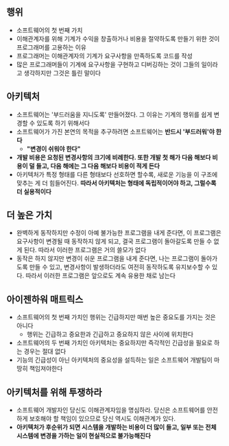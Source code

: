 ## 행위
- 소프트웨어의 첫 번째 가치
- 이해관계자를 위해 기계가 수익을 창출하거나 비용을 절약하도록 만들기 위한 것이 프로그래머를 고용하는 이유
- 프로그래머는 이해관계자의 기계가 요구사항을 만족하도록 코드를 작성
- 많은 프로그래머들이 기계에 요구사항을 구현하고 디버깅하는 것이 그들의 일이라고 생각하지만 그것은 틀린 말이다

## 아키텍처
- 소프트웨어는 '부드러움을 지니도록' 만들어졌다. 그 이유는 기계의 행위를 쉽게 변경할 수 있도록 하기 위해서다
- 소프트웨어가 가진 본연의 목적을 추구하려면 소프트웨어는 **반드시 '부드러워'야 한다**
	- **"변경이 쉬워야 한다"**
- **개발 비용은 요청된 변경사항의 크기에 비례한다. 또한 개발 첫 해가 다음 해보다 비용이 덜 들고, 다음 해에는 그 다음 해보다 비용이 적게 든다**
- 아키텍처가 특정 형태를 다른 형태보다 선호하면 할수록, 새로운 기능을 이 구조에 맞추는 게 더 힘들어진다. **따라서 아키텍처는 형태에 독립적이어야 하고, 그럴수록 더 실용적이다**

## 더 높은 가치
- 완벽하게 동작하지만 수정이 아예 불가능한 프로그램을 내게 준다면, 이 프로그램은 요구사항이 변경될 때 동작하지 않게 되고, 결국 프로그램이 돌아갈도록 만들 수 없게 된다. 따라서 이러한 프로그램은 거의 쓸모가 없다
- 동작은 하지 않지만 변경이 쉬운 프로그램을 내게 준다면, 나는 프로그램이 돌아가도록 만들 수 있고, 변경사항이 발생하더라도 여전히 동작하도록 유지보수할 수 있다. 따라서 이러한 프로그램은 앞으로도 계속 유용한 채로 남는다

## 아이젠하워 매트릭스
- 소프트웨어의 첫 번째 가치인 행위는 긴급하지만 매번 높은 중요도를 가지는 것은 아니다
	- 행위는 긴급하고 중요한과 긴급하고 중요하지 않은 사이에 위치한다
- 소프트웨어의 두 번째 가치인 아키텍처는 중요하지만 즉각적인 긴급성을 필요로 하는 경우는 절대 없다
- 기능의 긴급성이 아닌 아키텍처의 중요성을 설득하는 일은 소프트웨어 개발팀이 마땅히 책임져야한다

## 아키텍처를 위해 투쟁하라
- 소프트웨어 개발자인 당신도 이해관계자임을 명심하라. 당신은 소프트웨어를 안전하게 보호해야 할 책임이 있으므로 당신 역시도 이해관계가 있다.
- **아키텍처가 후순위가 되면 시스템을 개발하는 비용이 더 많이 들고, 일부 또는 전체 시스템에 변경을 가하는 일이 현실적으로 불가능해진다**



